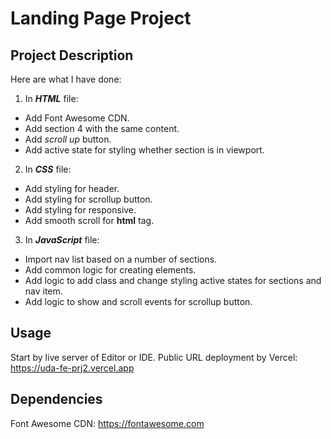 # Landing Page Project

## Project Description

Here are what I have done:

1. In ***HTML*** file:

- Add Font Awesome CDN.
- Add section 4 with the same content.
- Add *scroll up* button.
- Add active state for styling whether section is in viewport.

2. In ***CSS*** file:

- Add styling for header.
- Add styling for scrollup button.
- Add styling for responsive.
- Add smooth scroll for **html** tag.

3. In ***JavaScript*** file:

- Import nav list based on a number of sections.
- Add common logic for creating elements.
- Add logic to add class and change styling active states for sections and nav item.
- Add logic to show and scroll events for scrollup button.

## Usage

Start by live server of Editor or IDE.
Public URL deployment by Vercel: https://uda-fe-prj2.vercel.app

## Dependencies

Font Awesome CDN: https://fontawesome.com

